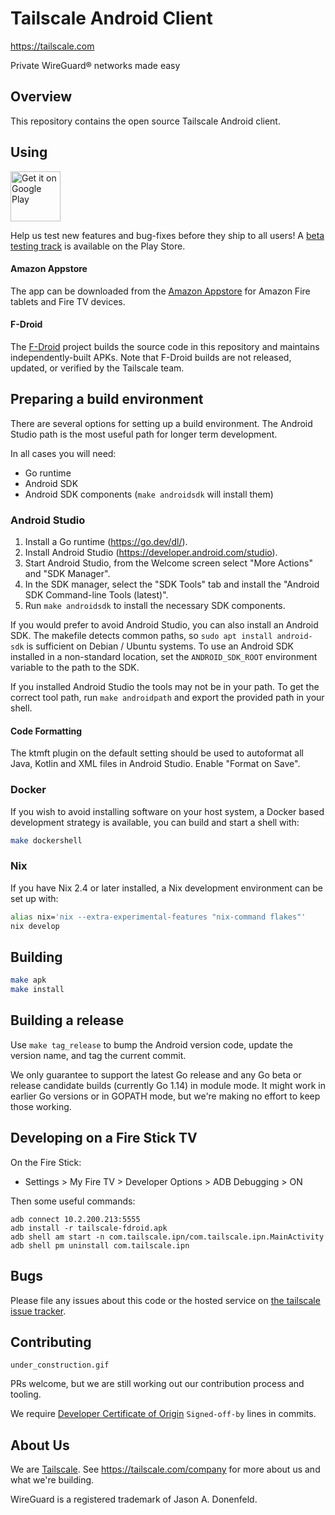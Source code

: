 # Tailscale Android Client

https://tailscale.com

Private WireGuard® networks made easy

## Overview

This repository contains the open source Tailscale Android client.

## Using

[<img src="https://play.google.com/intl/en_us/badges/images/generic/en-play-badge.png"
     alt="Get it on Google Play"
     height="80">](https://play.google.com/store/apps/details?id=com.tailscale.ipn)

Help us test new features and bug-fixes before they ship to all users! A [beta testing track](https://play.google.com/apps/testing/com.tailscale.ipn) is available on the Play Store. 

#### Amazon Appstore

The app can be downloaded from the [Amazon Appstore](https://www.amazon.com/dp/B0D38TRB3N) for Amazon Fire tablets and Fire TV devices.

#### F-Droid

The [F-Droid](https://f-droid.org/packages/com.tailscale.ipn/) project builds the source code in this repository and maintains independently-built APKs. Note that F-Droid builds are not released, updated, or verified by the Tailscale team.

## Preparing a build environment

There are several options for setting up a build environment. The Android Studio
path is the most useful path for longer term development.

In all cases you will need:

- Go runtime
- Android SDK
- Android SDK components (`make androidsdk` will install them)

### Android Studio

1. Install a Go runtime (https://go.dev/dl/).
2. Install Android Studio (https://developer.android.com/studio).
3. Start Android Studio, from the Welcome screen select "More Actions" and "SDK Manager".
4. In the SDK manager, select the "SDK Tools" tab and install the "Android SDK Command-line Tools (latest)".
3. Run `make androidsdk` to install the necessary SDK components.

If you would prefer to avoid Android Studio, you can also install an Android
SDK. The makefile detects common paths, so `sudo apt install android-sdk` is
sufficient on Debian / Ubuntu systems. To use an Android SDK installed in a
non-standard location, set the `ANDROID_SDK_ROOT` environment variable to the
path to the SDK.

If you installed Android Studio the tools may not be in your path. To get the
correct tool path, run `make androidpath` and export the provided path in your
shell.

#### Code Formatting

The ktmft plugin on the default setting should be used to autoformat all Java, Kotlin
and XML files in Android Studio.  Enable "Format on Save".

### Docker

If you wish to avoid installing software on your host system, a Docker based development strategy is available, you can build and start a shell with:

```sh
make dockershell
```

### Nix

If you have Nix 2.4 or later installed, a Nix development environment can
be set up with:

```sh
alias nix='nix --extra-experimental-features "nix-command flakes"'
nix develop
```

## Building

```sh
make apk
make install
```

## Building a release

Use `make tag_release` to bump the Android version code, update the version
name, and tag the current commit.

We only guarantee to support the latest Go release and any Go beta or
release candidate builds (currently Go 1.14) in module mode. It might
work in earlier Go versions or in GOPATH mode, but we're making no
effort to keep those working.

## Developing on a Fire Stick TV

On the Fire Stick:

* Settings > My Fire TV > Developer Options > ADB Debugging > ON

Then some useful commands:
```
adb connect 10.2.200.213:5555
adb install -r tailscale-fdroid.apk
adb shell am start -n com.tailscale.ipn/com.tailscale.ipn.MainActivity
adb shell pm uninstall com.tailscale.ipn
```

## Bugs

Please file any issues about this code or the hosted service on
[the tailscale issue tracker](https://github.com/tailscale/tailscale/issues).

## Contributing

`under_construction.gif`

PRs welcome, but we are still working out our contribution process and
tooling.

We require [Developer Certificate of
Origin](https://en.wikipedia.org/wiki/Developer_Certificate_of_Origin)
`Signed-off-by` lines in commits.

## About Us

We are [Tailscale](https://tailscale.com). See
https://tailscale.com/company for more about us and what we're
building.

WireGuard is a registered trademark of Jason A. Donenfeld.
